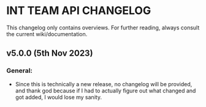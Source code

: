 # INT TEAM API CHANGELOG
This changelog only contains overviews. For further reading, always consult the current wiki/documentation.
## v5.0.0 (5th Nov 2023)
### General:
- Since this is technically a new release, no changelog will be provided, and thank god because if I had to actually figure out what changed and got added, I would lose my sanity.